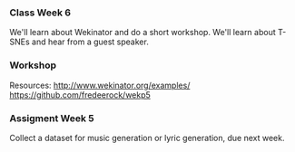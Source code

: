 ### Class Week 6

We'll learn about Wekinator and do a short workshop. 
We'll learn about T-SNEs and hear from a guest speaker.

### Workshop

Resources:
http://www.wekinator.org/examples/
https://github.com/fredeerock/wekp5

### Assigment Week 5

Collect a dataset for music generation or lyric generation, due next week.
